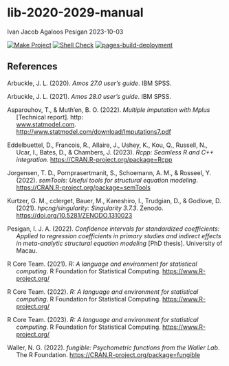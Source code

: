lib-2020-2029-manual
================
Ivan Jacob Agaloos Pesigan
2023-10-03

<!-- README.md is generated from .setup/readme/README.Rmd. Please edit that file -->
<!-- badges: start -->

[![Make
Project](https://github.com/ijapesigan/lib-2020-2029-manual/actions/workflows/make.yml/badge.svg)](https://github.com/ijapesigan/lib-2020-2029-manual/actions/workflows/make.yml)
[![Shell
Check](https://github.com/ijapesigan/lib-2020-2029-manual/actions/workflows/shellcheck.yml/badge.svg)](https://github.com/ijapesigan/lib-2020-2029-manual/actions/workflows/shellcheck.yml)
[![pages-build-deployment](https://github.com/ijapesigan/lib-2020-2029-manual/actions/workflows/pages/pages-build-deployment/badge.svg)](https://github.com/ijapesigan/lib-2020-2029-manual/actions/workflows/pages/pages-build-deployment)
<!-- badges: end -->

## References

<div id="refs" class="references csl-bib-body hanging-indent"
line-spacing="2">

<div id="ref-Arbuckle-2020" class="csl-entry">

Arbuckle, J. L. (2020). *Amos 27.0 user’s guide*. IBM SPSS.

</div>

<div id="ref-Arbuckle-2021" class="csl-entry">

Arbuckle, J. L. (2021). *Amos 28.0 user’s guide*. IBM SPSS.

</div>

<div id="ref-Asparouhov-Muthen-2022" class="csl-entry">

Asparouhov, T., & Muth’en, B. O. (2022). *Multiple imputation with
Mplus* \[Technical report\]. http:  
www.statmodel.com. <http://www.statmodel.com/download/Imputations7.pdf>

</div>

<div id="ref-Eddelbuettel-Francois-Allaire-etal-2023" class="csl-entry">

Eddelbuettel, D., Francois, R., Allaire, J., Ushey, K., Kou, Q.,
Russell, N., Ucar, I., Bates, D., & Chambers, J. (2023). *Rcpp: Seamless
R and C++ integration*. <https://CRAN.R-project.org/package=Rcpp>

</div>

<div id="ref-Jorgensen-Pornprasertmanit-Schoemann-etal-2022"
class="csl-entry">

Jorgensen, T. D., Pornprasertmanit, S., Schoemann, A. M., & Rosseel, Y.
(2022). *<span class="nocase">semTools</span>: Useful tools for
structural equation modeling*.
<https://CRAN.R-project.org/package=semTools>

</div>

<div id="ref-Kurtzer-cclerget-Bauer-etal-2021" class="csl-entry">

Kurtzer, G. M., cclerget, Bauer, M., Kaneshiro, I., Trudgian, D., &
Godlove, D. (2021). *<span class="nocase">hpcng/singularity: Singularity
3.7.3</span>*. Zenodo. <https://doi.org/10.5281/ZENODO.1310023>

</div>

<div id="ref-Pesigan-2022" class="csl-entry">

Pesigan, I. J. A. (2022). *Confidence intervals for standardized
coefficients: Applied to regression coefficients in primary studies and
indirect effects in meta-analytic structural equation modeling* \[PhD
thesis\]. University of Macau.

</div>

<div id="ref-RCoreTeam-2021" class="csl-entry">

R Core Team. (2021). *R: A language and environment for statistical
computing*. R Foundation for Statistical Computing.
<https://www.R-project.org/>

</div>

<div id="ref-RCoreTeam-2022" class="csl-entry">

R Core Team. (2022). *R: A language and environment for statistical
computing*. R Foundation for Statistical Computing.
<https://www.R-project.org/>

</div>

<div id="ref-RCoreTeam-2023" class="csl-entry">

R Core Team. (2023). *R: A language and environment for statistical
computing*. R Foundation for Statistical Computing.
<https://www.R-project.org/>

</div>

<div id="ref-Waller-2022" class="csl-entry">

Waller, N. G. (2022). *<span class="nocase">fungible</span>:
Psychometric functions from the Waller Lab*. The R Foundation.
<https://CRAN.R-project.org/package=fungible>

</div>

</div>

